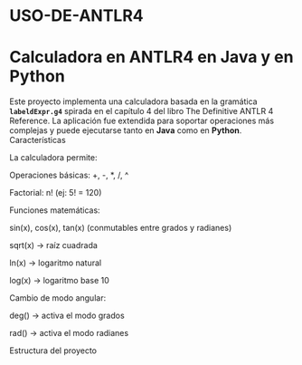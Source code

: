 # USO-DE-ANTLR4
# Calculadora en ANTLR4 en Java y en Python
Este proyecto implementa una calculadora basada en la gramática **`labeldExpr.g4`** spirada en el capítulo 4 del libro The Definitive ANTLR 4 Reference.
La aplicación fue extendida para soportar operaciones más complejas y puede ejecutarse tanto en **Java** como en **Python**.
Características

La calculadora permite:

Operaciones básicas: +, -, *, /, ^

Factorial: n! (ej: 5! = 120)

Funciones matemáticas:

sin(x), cos(x), tan(x) (conmutables entre grados y radianes)

sqrt(x) → raíz cuadrada

ln(x) → logaritmo natural

log(x) → logaritmo base 10

Cambio de modo angular:

deg() → activa el modo grados

rad() → activa el modo radianes

Estructura del proyecto
